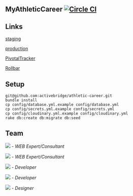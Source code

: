 MyAthleticCareer [![Circle CI](https://circleci.com/gh/activebridge/athletic-career.svg?style=svg&circle-token=26614b014f5eeb27ae7accf9d6e2e03c2c675828)](https://circleci.com/gh/activebridge/athletic-career)
-

Links
-

[staging](http://104.131.59.157)

[production](http://my.athletic-career.com)

[PivotalTracker](https://www.pivotaltracker.com/n/projects/1670389)

[Rollbar](https://rollbar.com/oleg-voloshyn/athletic-career/)

Setup
-

    git@github.com:activebridge/athletic-career.git
    bundle install
    cp config/database.yml.example config/database.yml
    cp config/secrets.yml.example config/secrets.yml
    cp config/cloudinary.yml.example config/cloudinary.yml
    rake db:create db:migrate db:seed

Team
-

[![](https://avatars2.githubusercontent.com/u/483482?v=3&s=72)](https://github.com/galulex) - _WEB Expert/Consultant_

[![](https://avatars2.githubusercontent.com/u/4018552?v=3&s=72)](https://github.com/NaumenkoSergiy) - _WEB Expert/Сonsultant_

[![](https://avatars2.githubusercontent.com/u/2426901?v=3&s=72)](https://github.com/oleg-voloshyn) - _Developer_

[![](https://avatars2.githubusercontent.com/u/13198711?v=3&s=72)](https://github.com/TupickiyV) - _Developer_

[![](https://avatars2.githubusercontent.com/u/20640455?v=3&s=72)](https://github.com/lizhen-hrytsai) - _Designer_
